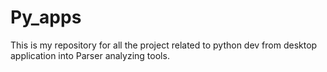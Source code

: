 # Py_apps
This is my repository for all the project related to python dev from desktop application into Parser analyzing tools.
